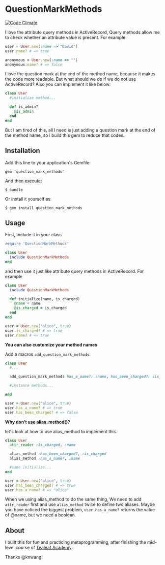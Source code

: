 # QuestionMarkMethods

[![Code Climate](https://codeclimate.com/github/poiyzy/QuestionMarkMethods.png)](https://codeclimate.com/github/poiyzy/QuestionMarkMethods)

I love the attribute query methods in ActiveRecord, Query methods allow me to check whether an attribute value is present. For example:

```ruby
user = User.new(:name => "David")
user.name? # => true

anonymous = User.new(:name => "")
anonymous.name? # => false
```

I love the question mark at the end of the method name, because it makes the code more readable. But what should we do if we do not use ActiveRecord? Also you can implement it like below:

```ruby
class User
  #initialize method...

  def is_admin?
    @is_admin
  end
end
```

But I am tired of this, all I need is just adding a question mark at the end of the method name, so I build this gem to reduce that codes.

## Installation

Add this line to your application's Gemfile:

    gem 'question_mark_methods'

And then execute:

    $ bundle

Or install it yourself as:

    $ gem install question_mark_methods

## Usage

First, Include it in your class

```ruby
require 'QuestionMarkMethods'

class User
  include QuestionMarkMethods
end
```

and then use it just like attribute query methods in ActiveRecord. For example

```ruby
class User
  include QuestionMarkMethods

  def initialize(name, is_charged)
    @name = name
    @is_charged = is_charged
  end
end

user = User.new("alice", true)
user.is_charged? # => true
user.name? # => true
```

**You can also customize your method names**

Add a macros `add_question_mark_methods`:

```ruby
class User
  #...

  add_question_mark_methods has_a_name?: :name, has_been_charged?: :is_charged

  #instance methods...

end

user = User.new("alice", true)
user.has_a_name? # => true
user.has_been_charged? # => false
```

**Why don't use alias_method()?**

let's look at how to use alias_method to implement this.

```ruby
class User
  attr_reader :is_charged, :name

  alias_method :has_been_charged?, :is_charged
  alias_method :has_a_name?, :name

  #same initialize...
end

user = User.new("alice", true)
user.has_been_charged? # => true
user.has_a_name? # => "alice"
```

When we using alias_method to do the same thing, We need to add `attr_reader` first and use `alias_method` twice to define two aliases. Maybe you have noticed the biggest problem, `user.has_a_name?` returns the value of @name, but we need a boolean.

## About

I built this for fun and practicing metaprogramming, after finishing the mid-level course of [Tealeaf Academy](http://gotealeaf.com).

Thanks @knwang!
